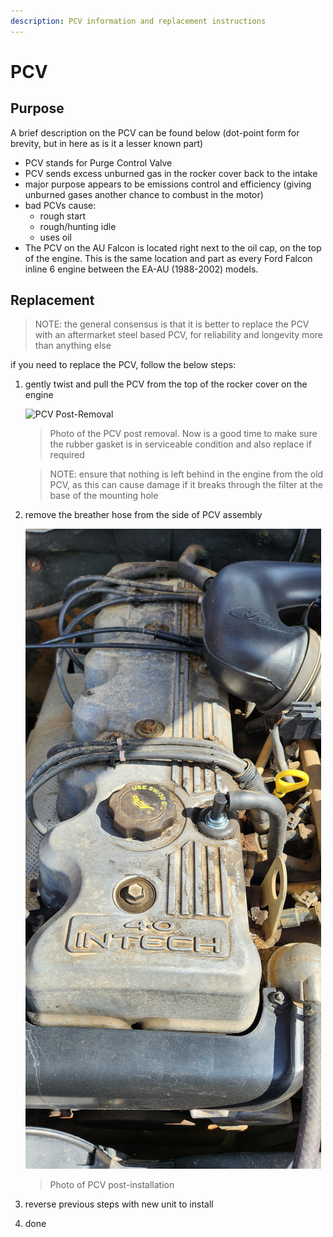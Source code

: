 ```yaml
---
description: PCV information and replacement instructions
---
```


# PCV

## Purpose

A brief description on the PCV can be found below (dot-point form for brevity, but in here as is it a lesser known part)

* PCV stands for Purge Control Valve
* PCV sends excess unburned gas in the rocker cover back to the intake
* major purpose appears to be emissions control and efficiency (giving unburned gases another chance to combust in the motor)
* bad PCVs cause:
    * rough start
    * rough/hunting idle
    * uses oil
* The PCV on the AU Falcon is located right next to the oil cap, on the top of the engine. This is the same location and part as every Ford Falcon inline 6 engine between the EA-AU (1988-2002) models.

## Replacement

> NOTE: the general consensus is that it is better to replace the PCV with an aftermarket steel based PCV, for reliability and longevity more than anything else

if you need to replace the PCV, follow the below steps:
1. gently twist and pull the PCV from the top of the rocker cover on the engine
    
    ![PCV Post-Removal](./PCV-removed.jpg)

    > Photo of the PCV post removal. Now is a good time to make sure the rubber gasket is in serviceable condition and also replace if required

    > NOTE: ensure that nothing is left behind in the engine from the old PCV, as this can cause damage if it breaks through the filter at the base of the mounting hole
    
1. remove the breather hose from the side of PCV assembly

    ![PCV Installed](./PCV-installed.jpg)

    > Photo of PCV post-installation

1. reverse previous steps with new unit to install
1. done